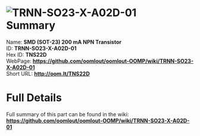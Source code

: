 
![TRNN-SO23-X-A02D-01](https://github.com/oomlout/oomlout-OOMP/blob/master/parts/TRNN-SO23-X-A02D-01/TRNN-SO23-X-A02D-01_420.jpg)   
Summary
=================
  
Name: __SMD (SOT-23) 200 mA NPN Transistor__    
ID: __TRNN-SO23-X-A02D-01__   
Hex ID: __TNS22D__   
WebPage: __https://github.com/oomlout/oomlout-OOMP/wiki/TRNN-SO23-X-A02D-01__   
Short URL: __http://oom.lt/TNS22D__   

Full Details
==========================
Full summary of this part can be found in the wiki:   
__https://github.com/oomlout/oomlout-OOMP/wiki/TRNN-SO23-X-A02D-01__    

